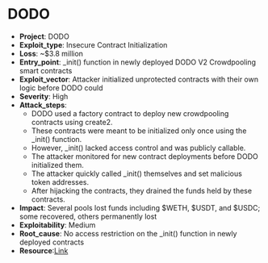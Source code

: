 # DODO

- **Project**: DODO
- **Exploit_type**: Insecure Contract Initialization
- **Loss**: ~$3.8 million
- **Entry_point**: _init() function in newly deployed DODO V2 Crowdpooling smart contracts
- **Exploit_vector**: Attacker initialized unprotected contracts with their own logic before DODO could
- **Severity**: High
- **Attack_steps**:
    - DODO used a factory contract to deploy new crowdpooling contracts using create2.
    - These contracts were meant to be initialized only once using the _init() function.
    - However, _init() lacked access control and was publicly callable.
    - The attacker monitored for new contract deployments before DODO initialized them.
    - The attacker quickly called _init() themselves and set malicious token addresses.
    - After hijacking the contracts, they drained the funds held by these contracts.
- **Impact**: Several pools lost funds including $WETH, $USDT, and $USDC; some recovered, others permanently lost
- **Exploitability**: Medium
- **Root_cause**: No access restriction on the _init() function in newly deployed contracts
- **Resource**:[Link](https://decrypt.co/60712/defi-protocol-dodo-hacked-for-3-8-million)